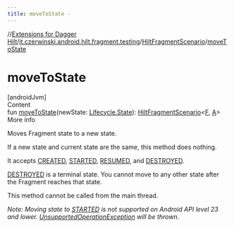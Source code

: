 ```yaml
---
title: moveToState -
---
```

//[Extensions for Dagger Hilt](../../index.html)/[it.czerwinski.android.hilt.fragment.testing](../index.html)/[HiltFragmentScenario](index.html)/[moveToState](move-to-state.html)



# moveToState  
[androidJvm]  
Content  
fun [moveToState](move-to-state.html)(newState: [Lifecycle.State](https://developer.android.com/reference/kotlin/androidx/lifecycle/Lifecycle.State.html)): [HiltFragmentScenario](index.html)<[F](index.html), [A](index.html)>  
More info  


Moves Fragment state to a new state.



If a new state and current state are the same, this method does nothing.



It accepts [CREATED](https://developer.android.com/reference/kotlin/androidx/lifecycle/Lifecycle.State.CREATED.html), [STARTED](https://developer.android.com/reference/kotlin/androidx/lifecycle/Lifecycle.State.STARTED.html), [RESUMED](https://developer.android.com/reference/kotlin/androidx/lifecycle/Lifecycle.State.RESUMED.html), and [DESTROYED](https://developer.android.com/reference/kotlin/androidx/lifecycle/Lifecycle.State.DESTROYED.html).



[DESTROYED](https://developer.android.com/reference/kotlin/androidx/lifecycle/Lifecycle.State.DESTROYED.html) is a terminal state. You cannot move to any other state after the Fragment reaches that state.



This method cannot be called from the main thread.



*Note: Moving state to* [*STARTED*](https://developer.android.com/reference/kotlin/androidx/lifecycle/Lifecycle.State.STARTED.html) *is not supported on Android API level 23 and lower.* [*UnsupportedOperationException*](https://kotlinlang.org/api/latest/jvm/stdlib/kotlin/-unsupported-operation-exception/index.html) *will be thrown.*

  



